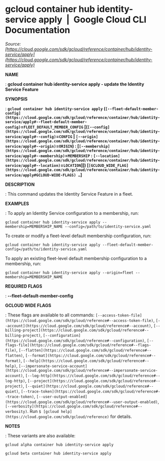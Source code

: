# gcloud container hub identity-service apply  |  Google Cloud CLI Documentation

*Source: [https://cloud.google.com/sdk/gcloud/reference/container/hub/identity-service/apply](https://cloud.google.com/sdk/gcloud/reference/container/hub/identity-service/apply)*

**NAME**

: **gcloud container hub identity-service apply - update the Identity Service Feature**

**SYNOPSIS**

: **`gcloud container hub identity-service apply` (`[--fleet-default-member-config](https://cloud.google.com/sdk/gcloud/reference/container/hub/identity-service/apply#--fleet-default-member-config)`=`FLEET_DEFAULT_MEMBER_CONFIG` [(`[--config](https://cloud.google.com/sdk/gcloud/reference/container/hub/identity-service/apply#--config)`=`CONFIG` | `[--origin](https://cloud.google.com/sdk/gcloud/reference/container/hub/identity-service/apply#--origin)`=`ORIGIN`) : [`[--membership](https://cloud.google.com/sdk/gcloud/reference/container/hub/identity-service/apply#--membership)`=`MEMBERSHIP` : `[--location](https://cloud.google.com/sdk/gcloud/reference/container/hub/identity-service/apply#--location)`=`LOCATION`]]) [`[GCLOUD_WIDE_FLAG](https://cloud.google.com/sdk/gcloud/reference/container/hub/identity-service/apply#GCLOUD-WIDE-FLAGS) …`]**

**DESCRIPTION**

: This command updates the Identity Service Feature in a fleet.

**EXAMPLES**

: To apply an Identity Service configuration to a membership, run:

```
gcloud container hub identity-service apply --membership=MEMBERSHIP_NAME --config=/path/to/identity-service.yaml
```

To create or modify a fleet-level default membership configuration, run:

```
gcloud container hub identity-service apply --fleet-default-member-config=/path/to/identity-service.yaml
```

To apply an existing fleet-level default membership configuration to a
membership, run:

```
gcloud container hub identity-service apply --origin=fleet --membership=MEMBERSHIP_NAME
```

**REQUIRED FLAGS**

: **--fleet-default-member-config**

**GCLOUD WIDE FLAGS**

: These flags are available to all commands: `[--access-token-file](https://cloud.google.com/sdk/gcloud/reference#--access-token-file)`,
`[--account](https://cloud.google.com/sdk/gcloud/reference#--account)`, `[--billing-project](https://cloud.google.com/sdk/gcloud/reference#--billing-project)`,
`[--configuration](https://cloud.google.com/sdk/gcloud/reference#--configuration)`,
`[--flags-file](https://cloud.google.com/sdk/gcloud/reference#--flags-file)`,
`[--flatten](https://cloud.google.com/sdk/gcloud/reference#--flatten)`, `[--format](https://cloud.google.com/sdk/gcloud/reference#--format)`, `[--help](https://cloud.google.com/sdk/gcloud/reference#--help)`, `[--impersonate-service-account](https://cloud.google.com/sdk/gcloud/reference#--impersonate-service-account)`,
`[--log-http](https://cloud.google.com/sdk/gcloud/reference#--log-http)`,
`[--project](https://cloud.google.com/sdk/gcloud/reference#--project)`, `[--quiet](https://cloud.google.com/sdk/gcloud/reference#--quiet)`, `[--trace-token](https://cloud.google.com/sdk/gcloud/reference#--trace-token)`, `[--user-output-enabled](https://cloud.google.com/sdk/gcloud/reference#--user-output-enabled)`,
`[--verbosity](https://cloud.google.com/sdk/gcloud/reference#--verbosity)`.
Run `$ [gcloud help](https://cloud.google.com/sdk/gcloud/reference)` for details.

**NOTES**

: These variants are also available:

```
gcloud alpha container hub identity-service apply
```

```
gcloud beta container hub identity-service apply
```
